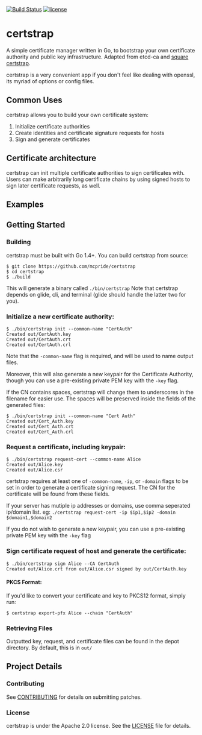 [![Build Status](https://travis-ci.org/mcpride/certstrap.svg?branch=master)](https://travis-ci.org/mcpride/certstrap) [![license](http://img.shields.io/badge/license-apache_2.0-red.svg?style=flat)](https://raw.githubusercontent.com/mcpride/certstrap/master/LICENSE)

# certstrap

A simple certificate manager written in Go, to bootstrap your own certificate authority and public key infrastructure.  Adapted from etcd-ca and [square certstrap](https://github.com/square/certstrap).

certstrap is a very convenient app if you don't feel like dealing with openssl, its myriad of options or config files.

## Common Uses

certstrap allows you to build your own certificate system:

1. Initialize certificate authorities
2. Create identities and certificate signature requests for hosts
3. Sign and generate certificates

## Certificate architecture

certstrap can init multiple certificate authorities to sign certificates with.  Users can make arbitrarily long certificate chains by using signed hosts to sign later certificate requests, as well.

## Examples

## Getting Started

### Building

certstrap must be built with Go 1.4+. You can build certstrap from source:

```
$ git clone https://github.com/mcpride/certstrap
$ cd certstrap
$ ./build
```

This will generate a binary called `./bin/certstrap`
Note that certstrap depends on glide, cli, and terminal (glide should
handle the latter two for you).

### Initialize a new certificate authority:

```
$ ./bin/certstrap init --common-name "CertAuth"
Created out/CertAuth.key
Created out/CertAuth.crt
Created out/CertAuth.crl
```

Note that the `-common-name` flag is required, and will be used to name output files.

Moreover, this will also generate a new keypair for the Certificate Authority,
though you can use a pre-existing private PEM key with the `-key` flag.

If the CN contains spaces, certstrap will change them to underscores in the filename for easier use.  The spaces will be preserved inside the fields of the generated files:

```
$ ./bin/certstrap init --common-name "Cert Auth"
Created out/Cert_Auth.key
Created out/Cert_Auth.crt
Created out/Cert_Auth.crl
```

### Request a certificate, including keypair:

```
$ ./bin/certstrap request-cert --common-name Alice
Created out/Alice.key
Created out/Alice.csr
```

certstrap requires at least one of `-common-name`, `-ip`, or `-domain` flags to be set in order to generate a certificate signing request.  The CN for the certificate will be found from these fields.

If your server has mutiple ip addresses or domains, use comma seperated ip/domain list. eg: `./certstrap request-cert -ip $ip1,$ip2 -domain $domain1,$domain2`

If you do not wish to generate a new keypair, you can use a pre-existing private
PEM key with the `-key` flag

### Sign certificate request of host and generate the certificate:

```
$ ./bin/certstrap sign Alice --CA CertAuth
Created out/Alice.crt from out/Alice.csr signed by out/CertAuth.key
```

#### PKCS Format:

If you'd like to convert your certificate and key to PKCS12 format, simply run:

```
$ certstrap export-pfx Alice --chain "CertAuth"
```

### Retrieving Files

Outputted key, request, and certificate files can be found in the depot directory.
By default, this is in `out/`


## Project Details

### Contributing

See [CONTRIBUTING](CONTRIBUTING.md) for details on submitting patches.

### License

certstrap is under the Apache 2.0 license. See the [LICENSE](LICENSE) file for details.
